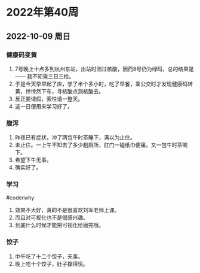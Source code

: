 # 2022年第40周

## 2022-10-09 周日

### 健康码变黄
1. 7号晚上十点多到杭州东站，出站时测过核酸，因而8号仍为绿码，总的结果是 —— 我不知需三日三检。
2. 于是今天早早起了床，学了半个多小时，吃了早餐，乘公交时才发现健康码转黄，悻悻然下车，寻核酸点测核酸去。
3. 反正要请假，索性请一整天。
4. 这一日便用来学习好了。

### 腹泻
1. 昨夜已有症状，冲了两包午时茶睡下，满以为止住。
2. 未止住。一上午不知去了多少趟厕所，肛门一碰纸巾便痛。又一包午时茶喝下。
3. 希望下午无事。
4. 确实好了。

### 学习 
#coderwhy 
1. 效果不大好，真的不是很喜欢刘军老师上课。
2. 而且对可视化也不是很感兴趣。
3. 到底什么时候才能把可视化给磨完哦。

### 饺子
1. 中午吃了十二个饺子，无事。
2. 晚上吃十个饺子，肚子撑得慌。